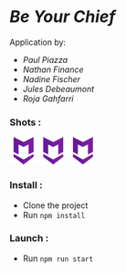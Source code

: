 # *Be Your Chief*

Application by:  

 - *Paul Piazza*
 - *Nathan Finance*
 - *Nadine Fischer*
 - *Jules Debeaumont*
 - *Roja Gahfarri*

### Shots :
![login page][login]
![profil page][profil]
![profil bis page][profilBis]

[login]: https://github.com/adam-p/markdown-here/raw/master/src/common/images/icon48.png "Login Page"
[profil]: https://github.com/adam-p/markdown-here/raw/master/src/common/images/icon48.png "Profil Page"
[profilBis]: https://github.com/adam-p/markdown-here/raw/master/src/common/images/icon48.png "Profil Bis Page"

### Install :

 - Clone the project
 - Run `npm install` 

### Launch :

- Run  `npm run start` 